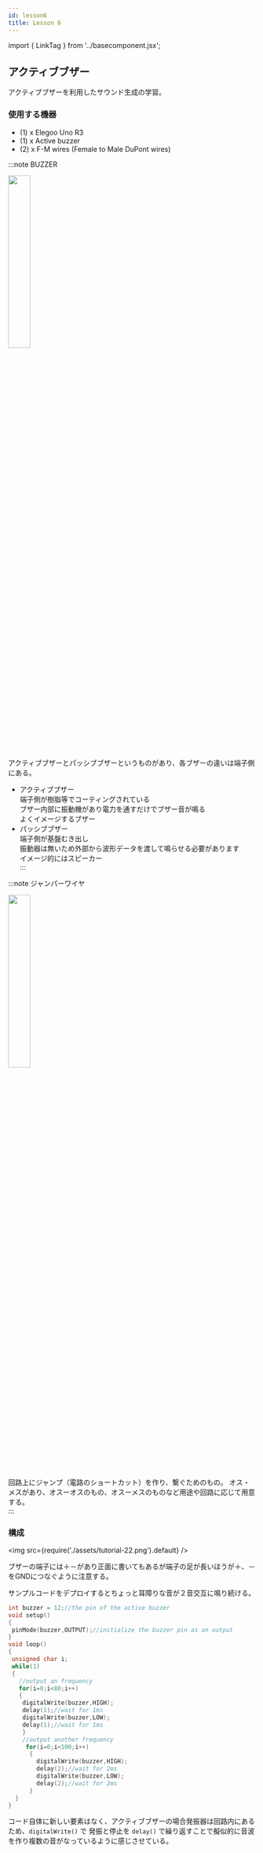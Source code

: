 ```yaml
---
id: lesson6
title: Lesson 6  
---
```

import { LinkTag } from '../basecomponent.jsx';

## アクティブブザー
アクティブブザーを利用したサウンド生成の学習。  

### 使用する機器  

* (1) x Elegoo Uno R3 
* (1) x Active buzzer 
* (2) x F-M wires (Female to Male DuPont wires) 

:::note BUZZER  

<img src="https://images-na.ssl-images-amazon.com/images/I/612FFbTzUkL._AC_SX466_.jpg" width="30%"/>  

アクティブブザーとパッシブブザーというものがあり、各ブザーの違いは端子側にある。  

* アクティブブザー  
  端子側が樹脂等でコーティングされている  
  ブザー内部に振動機があり電力を通すだけでブザー音が鳴る  
  よくイメージするブザー  
* パッシブブザー  
  端子側が基盤むき出し  
  振動器は無いため外部から波形データを渡して鳴らせる必要があります  
  イメージ的にはスピーカー  
:::

:::note ジャンパーワイヤ

<img src="https://images-na.ssl-images-amazon.com/images/I/41fr6YGuoiL._AC_.jpg" width="30%"/>  

回路上にジャンプ（電路のショートカット）を作り、繋ぐためのもの。  オス・メスがあり、オスーオスのもの、オスーメスのものなど用途や回路に応じて用意する。  
:::

### 構成  

<img src={require('./assets/tutorial-22.png').default} /> 

ブザーの端子には＋－があり正面に書いてもあるが端子の足が長いほうが＋、－をGNDにつなぐように注意する。  

サンプルコードをデプロイするとちょっと耳障りな音が２音交互に鳴り続ける。

```c
int buzzer = 12;//the pin of the active buzzer
void setup()
{
 pinMode(buzzer,OUTPUT);//initialize the buzzer pin as an output
}
void loop()
{
 unsigned char i;
 while(1)
 {
   //output an frequency
   for(i=0;i<80;i++)
   {
    digitalWrite(buzzer,HIGH);
    delay(1);//wait for 1ms
    digitalWrite(buzzer,LOW);
    delay(1);//wait for 1ms
    }
    //output another frequency
     for(i=0;i<100;i++)
      {
        digitalWrite(buzzer,HIGH);
        delay(2);//wait for 2ms
        digitalWrite(buzzer,LOW);
        delay(2);//wait for 2ms
      }
  }
} 
```

コード自体に新しい要素はなく、アクティブブザーの場合発振器は回路内にあるため、`digitalWrite()` で 発振と停止を `delay()` で繰り返すことで擬似的に音波を作り複数の音がなっているように感じさせている。  
